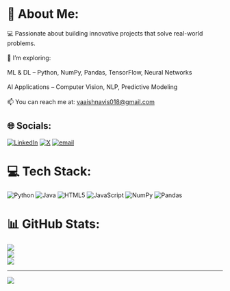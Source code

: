 # 💫 About Me:
💻 Passionate about building innovative projects that solve real-world problems.<br><br>🔭 I’m exploring:<br><br>ML & DL – Python, NumPy, Pandas, TensorFlow, Neural Networks<br><br>AI Applications – Computer Vision, NLP, Predictive Modeling<br><br>📫 You can reach me at: vaaishnavis018@gmail.com


## 🌐 Socials:
[![LinkedIn](https://img.shields.io/badge/LinkedIn-%230077B5.svg?logo=linkedin&logoColor=white)](https://linkedin.com/in/https://www.linkedin.com/in/vaishnavi-s-50b54936b/) [![X](https://img.shields.io/badge/X-black.svg?logo=X&logoColor=white)](https://x.com/https://x.com/VaishnaviS518) [![email](https://img.shields.io/badge/Email-D14836?logo=gmail&logoColor=white)](mailto:vaaishnavis018@gmail.com) 

# 💻 Tech Stack:
![Python](https://img.shields.io/badge/python-3670A0?style=flat&logo=python&logoColor=ffdd54) ![Java](https://img.shields.io/badge/java-%23ED8B00.svg?style=flat&logo=openjdk&logoColor=white) ![HTML5](https://img.shields.io/badge/html5-%23E34F26.svg?style=flat&logo=html5&logoColor=white) ![JavaScript](https://img.shields.io/badge/javascript-%23323330.svg?style=flat&logo=javascript&logoColor=%23F7DF1E) ![NumPy](https://img.shields.io/badge/numpy-%23013243.svg?style=flat&logo=numpy&logoColor=white) ![Pandas](https://img.shields.io/badge/pandas-%23150458.svg?style=flat&logo=pandas&logoColor=white)
# 📊 GitHub Stats:
![](https://github-readme-stats.vercel.app/api?username=vaaishnaviS&theme=vue-dark&hide_border=false&include_all_commits=true&count_private=true)<br/>
![](https://nirzak-streak-stats.vercel.app/?user=vaaishnaviS&theme=vue-dark&hide_border=false)<br/>
![](https://github-readme-stats.vercel.app/api/top-langs/?username=vaaishnaviS&theme=vue-dark&hide_border=false&include_all_commits=true&count_private=true&layout=compact)

---
[![](https://visitcount.itsvg.in/api?id=vaaishnaviS&icon=0&color=0)](https://visitcount.itsvg.in)


